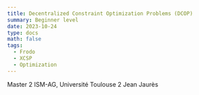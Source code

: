 ```yaml
---
title: Decentralized Constraint Optimization Problems (DCOP)
summary: Beginner level
date: 2023-10-24
type: docs
math: false
tags:
  - Frodo
  - XCSP
  - Optimization
---
```

Master 2 ISM-AG, Université Toulouse 2 Jean Jaurès